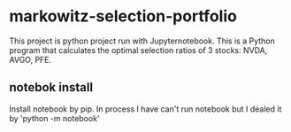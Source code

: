 # markowitz-selection-portfolio
This project is python project run with Jupyternotebook.
This is a Python program that calculates the optimal selection ratios of 3 stocks: NVDA, AVGO, PFE.

## notebok install
Install notebook by pip. In process I have can't run notebook but I dealed it by 'python -m notebook'
